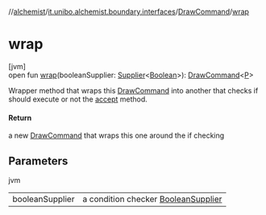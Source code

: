 //[alchemist](../../../index.md)/[it.unibo.alchemist.boundary.interfaces](../index.md)/[DrawCommand](index.md)/[wrap](wrap.md)

# wrap

[jvm]\
open fun [wrap](wrap.md)(booleanSupplier: [Supplier](https://docs.oracle.com/javase/8/docs/api/java/util/function/Supplier.html)<[Boolean](https://docs.oracle.com/javase/8/docs/api/java/lang/Boolean.html)>): [DrawCommand](index.md)<[P](index.md)>

Wrapper method that wraps this [DrawCommand](index.md) into another that checks if should execute or not the [accept](accept.md) method.

#### Return

a new [DrawCommand](index.md) that wraps this one around the if checking

## Parameters

jvm

| | |
|---|---|
| booleanSupplier | a condition checker [Boolean](https://docs.oracle.com/javase/8/docs/api/java/lang/Boolean.html)[Supplier](https://docs.oracle.com/javase/8/docs/api/java/util/function/Supplier.html) |
